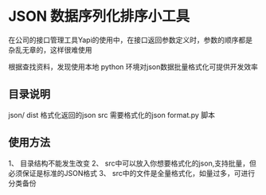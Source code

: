 # JSON 数据序列化排序小工具

在公司的接口管理工具Yapi的使用中，在接口返回参数定义时，参数的顺序都是杂乱无章的，这样很难使用

根据查找资料，发现使用本地 python 环境对json数据批量格式化可提供开发效率

## 目录说明
json/
dist 		格式化返回的json
src 		需要格式化的json
format.py 	脚本

## 使用方法
1、 目录结构不能发生改变
2、 src中可以放入你想要格式化的json,支持批量，但必须保证是标准的JSON格式
3、 src中的文件是全量格式化，如量过多，可进行分类备份
